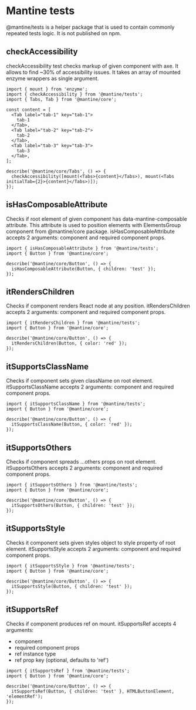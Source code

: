 # Mantine tests

@mantine/tests is a helper package that is used to contain commonly repeated tests logic. It is not published on npm.

## checkAccessibility

checkAccessibility test checks markup of given component with axe. It allows to find ~30% of accessibility issues. It takes an array of mounted enzyme wrappers as single argument.

```tsx
import { mount } from 'enzyme';
import { checkAccessibility } from '@mantine/tests';
import { Tabs, Tab } from '@mantine/core';

const content = [
  <Tab label="tab-1" key="tab-1">
    tab-1
  </Tab>,
  <Tab label="tab-2" key="tab-2">
    tab-2
  </Tab>,
  <Tab label="tab-3" key="tab-3">
    tab-3
  </Tab>,
];

describe('@mantine/core/Tabs', () => {
  checkAccessibility([mount(<Tabs>{content}</Tabs>), mount(<Tabs initialTab={2}>{content}</Tabs>)]);
});
```

## isHasComposableAttribute

Checks if root element of given component has data-mantine-composable attribute. This attribute is used to position elements with ElementsGroup component from @mantine/core package. isHasComposableAttribute accepts 2 arguments: component and required component props.

```tsx
import { isHasComposableAttribute } from '@mantine/tests';
import { Button } from '@mantine/core';

describe('@mantine/core/Button', () => {
  isHasComposableAttribute(Button, { children: 'test' });
});
```

## itRendersChildren

Checks if component renders React node at any position. itRendersChildren accepts 2 arguments: component and required component props.

```tsx
import { itRendersChildren } from '@mantine/tests';
import { Button } from '@mantine/core';

describe('@mantine/core/Button', () => {
  itRendersChildren(Button, { color: 'red' });
});
```

## itSupportsClassName

Checks if component sets given className on root element. itSupportsClassName accepts 2 arguments: component and required component props.

```tsx
import { itSupportsClassName } from '@mantine/tests';
import { Button } from '@mantine/core';

describe('@mantine/core/Button', () => {
  itSupportsClassName(Button, { color: 'red' });
});
```

## itSupportsOthers

Checks if component spreads ...others props on root element. itSupportsOthers accepts 2 arguments: component and required component props.

```tsx
import { itSupportsOthers } from '@mantine/tests';
import { Button } from '@mantine/core';

describe('@mantine/core/Button', () => {
  itSupportsOthers(Button, { children: 'test' });
});
```

## itSupportsStyle

Checks it component sets given styles object to style property of root element. itSupportsStyle accepts 2 arguments: component and required component props.

```tsx
import { itSupportsStyle } from '@mantine/tests';
import { Button } from '@mantine/core';

describe('@mantine/core/Button', () => {
  itSupportsStyle(Button, { children: 'test' });
});
```

## itSupportsRef

Checks if component produces ref on mount. itSupportsRef accepts 4 arguments:

- component
- required component props
- ref instance type
- ref prop key (optional, defaults to 'ref')

```tsx
import { itSupportsRef } from '@mantine/tests';
import { Button } from '@mantine/core';

describe('@mantine/core/Button', () => {
  itSupportsRef(Button, { children: 'test' }, HTMLButtonElement, 'elementRef');
});
```
